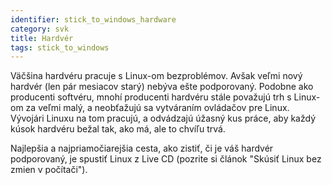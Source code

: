 ```yaml
---
identifier: stick_to_windows_hardware
category: svk
title: Hardvér
tags: stick_to_windows
---
```


Väčšina hardvéru pracuje s Linux-om bezproblémov. Avšak veľmi nový hardvér (len pár mesiacov starý) nebýva ešte podporovaný. Podobne ako producenti softvéru, mnohí producenti hardvéru stále považujú trh s Linux-om za veľmi malý, a neobťažujú sa vytváraním ovládačov pre Linux. Vývojári Linuxu na tom pracujú, a odvádzajú úžasný kus práce, aby každý kúsok hardvéru bežal tak, ako má, ale to chvíľu trvá.

Najlepšia a najpriamočiarejšia cesta, ako zistiť, či je váš hardvér podporovaný, je spustiť Linux z Live CD (pozrite si článok "Skúsiť Linux bez zmien v počítači").

